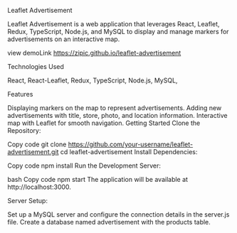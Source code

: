Leaflet Advertisement

Leaflet Advertisement is a web application that leverages React, Leaflet, Redux, TypeScript, Node.js, and MySQL to display and manage markers for advertisements on an interactive map.

view demoLink https://zipic.github.io/leaflet-advertisement

Technologies Used

React,
React-Leaflet,
Redux,
TypeScript,
Node.js,
MySQL,

Features

Displaying markers on the map to represent advertisements.
Adding new advertisements with title, store, photo, and location information.
Interactive map with Leaflet for smooth navigation.
Getting Started
Clone the Repository:


Copy code
git clone https://github.com/your-username/leaflet-advertisement.git
cd leaflet-advertisement
Install Dependencies:


Copy code
npm install
Run the Development Server:

bash
Copy code
npm start
The application will be available at http://localhost:3000.

Server Setup:

Set up a MySQL server and configure the connection details in the server.js file.
Create a database named advertisement with the products table.


